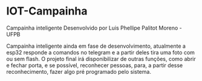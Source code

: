 # IOT-Campainha
Campainha inteligente
Desenvolvido por Luis Phellipe Palitot Moreno - UFPB

Campainha inteligente ainda em fase de desenvolvimento, atualmente a esp32 responde a comandos no telegram e a partir deles tira uma foto com ou sem flash.
O projeto final irá disponibilizar de outras funções, como abrir e fechar porta, e se possível, reconhecer pessoas, para, a partir desse reconhecimento, fazer algo pré programado pelo sistema. 
